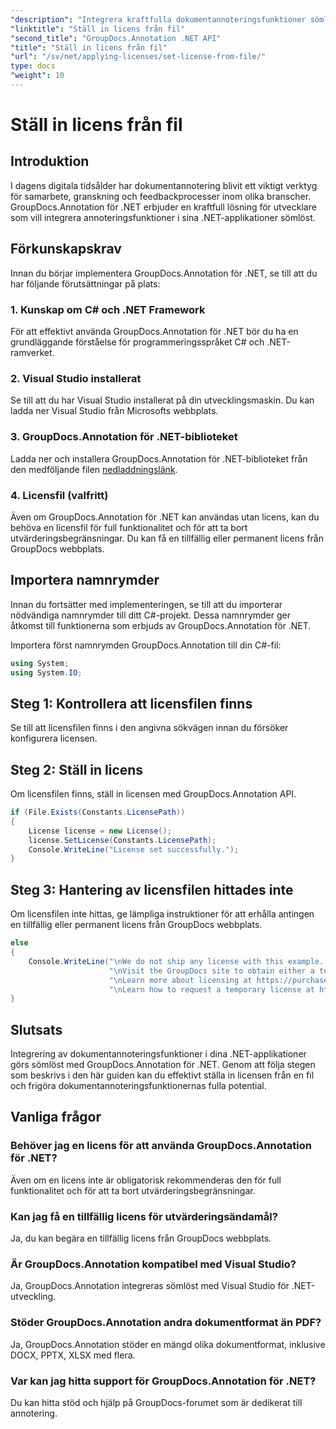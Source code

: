 ```yaml
---
"description": "Integrera kraftfulla dokumentannoteringsfunktioner sömlöst i dina .NET-applikationer med GroupDocs.Annotation för .NET."
"linktitle": "Ställ in licens från fil"
"second_title": "GroupDocs.Annotation .NET API"
"title": "Ställ in licens från fil"
"url": "/sv/net/applying-licenses/set-license-from-file/"
type: docs
"weight": 10
---
```


# Ställ in licens från fil

## Introduktion
I dagens digitala tidsålder har dokumentannotering blivit ett viktigt verktyg för samarbete, granskning och feedbackprocesser inom olika branscher. GroupDocs.Annotation för .NET erbjuder en kraftfull lösning för utvecklare som vill integrera annoteringsfunktioner i sina .NET-applikationer sömlöst.
## Förkunskapskrav
Innan du börjar implementera GroupDocs.Annotation för .NET, se till att du har följande förutsättningar på plats:
### 1. Kunskap om C# och .NET Framework
För att effektivt använda GroupDocs.Annotation för .NET bör du ha en grundläggande förståelse för programmeringsspråket C# och .NET-ramverket.
### 2. Visual Studio installerat
Se till att du har Visual Studio installerat på din utvecklingsmaskin. Du kan ladda ner Visual Studio från Microsofts webbplats.
### 3. GroupDocs.Annotation för .NET-biblioteket
Ladda ner och installera GroupDocs.Annotation för .NET-biblioteket från den medföljande filen [nedladdningslänk](https://releases.groupdocs.com/annotation/net/).
### 4. Licensfil (valfritt)
Även om GroupDocs.Annotation för .NET kan användas utan licens, kan du behöva en licensfil för full funktionalitet och för att ta bort utvärderingsbegränsningar. Du kan få en tillfällig eller permanent licens från GroupDocs webbplats.

## Importera namnrymder
Innan du fortsätter med implementeringen, se till att du importerar nödvändiga namnrymder till ditt C#-projekt. Dessa namnrymder ger åtkomst till funktionerna som erbjuds av GroupDocs.Annotation för .NET.

Importera först namnrymden GroupDocs.Annotation till din C#-fil:
```csharp
using System;
using System.IO;
```
## Steg 1: Kontrollera att licensfilen finns
Se till att licensfilen finns i den angivna sökvägen innan du försöker konfigurera licensen.
## Steg 2: Ställ in licens
Om licensfilen finns, ställ in licensen med GroupDocs.Annotation API.
```csharp
if (File.Exists(Constants.LicensePath))
{
    License license = new License();
    license.SetLicense(Constants.LicensePath);
    Console.WriteLine("License set successfully.");
}
```
## Steg 3: Hantering av licensfilen hittades inte
Om licensfilen inte hittas, ge lämpliga instruktioner för att erhålla antingen en tillfällig eller permanent licens från GroupDocs webbplats.
```csharp
else
{
    Console.WriteLine("\nWe do not ship any license with this example. " +
                      "\nVisit the GroupDocs site to obtain either a temporary or permanent license. " +
                      "\nLearn more about licensing at https://purchase.groupdocs.com/faqs/licensing. " +
                      "\nLearn how to request a temporary license at https://purchase.groupdocs.com/temporary-license.");
}
```

## Slutsats
Integrering av dokumentannoteringsfunktioner i dina .NET-applikationer görs sömlöst med GroupDocs.Annotation för .NET. Genom att följa stegen som beskrivs i den här guiden kan du effektivt ställa in licensen från en fil och frigöra dokumentannoteringsfunktionernas fulla potential.
## Vanliga frågor
### Behöver jag en licens för att använda GroupDocs.Annotation för .NET?
Även om en licens inte är obligatorisk rekommenderas den för full funktionalitet och för att ta bort utvärderingsbegränsningar.
### Kan jag få en tillfällig licens för utvärderingsändamål?
Ja, du kan begära en tillfällig licens från GroupDocs webbplats.
### Är GroupDocs.Annotation kompatibel med Visual Studio?
Ja, GroupDocs.Annotation integreras sömlöst med Visual Studio för .NET-utveckling.
### Stöder GroupDocs.Annotation andra dokumentformat än PDF?
Ja, GroupDocs.Annotation stöder en mängd olika dokumentformat, inklusive DOCX, PPTX, XLSX med flera.
### Var kan jag hitta support för GroupDocs.Annotation för .NET?
Du kan hitta stöd och hjälp på GroupDocs-forumet som är dedikerat till annotering.
